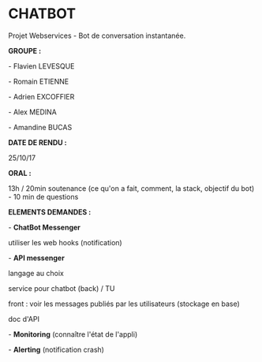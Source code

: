 # CHATBOT
Projet Webservices - Bot de conversation instantanée.

<p><p><B>GROUPE :</B></p>
<p>- Flavien LEVESQUE</p>
<p>- Romain ETIENNE</p>
<p>- Adrien EXCOFFIER</p>
<p>- Alex MEDINA</p>
<p>- Amandine BUCAS</p>
</p>

<p><p><B>DATE DE RENDU :</B></p>
25/10/17</p>

<p><p><B>ORAL :</B></p> 
13h / 20min soutenance (ce qu'on a fait, comment, la stack, objectif du bot) - 10 min de questions</p>

<p><p><B>ELEMENTS DEMANDES :</B></p> 
<p> - <B>ChatBot Messenger</B>
	 <p> utiliser les web hooks (notification)
<p> - <B>API messenger</B>
	 <p> langage au choix
	 <p> service pour chatbot (back) / TU
	 <p> front : voir les messages publiés par les utilisateurs (stockage en base)
	 <p> doc d'API
<p> - <B>Monitoring</B> (connaître l'état de l'appli)
<p> - <B>Alerting</B> (notification crash)</p>

